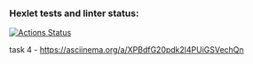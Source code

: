 ### Hexlet tests and linter status:
[![Actions Status](https://github.com/AmiAmichka/frontend-project-46/actions/workflows/hexlet-check.yml/badge.svg)](https://github.com/AmiAmichka/frontend-project-46/actions)

task 4 - https://asciinema.org/a/XPBdfG20pdk2l4PUiGSVechQn